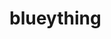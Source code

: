 <!DOCTYPE html>
<html>
<head>
	<title></title>
	<link rel="stylesheet" type="text/css" href="style.css">
</head>
<body oncontextmenu ="return false;">
     <h1>blueything</h1>
</body>
